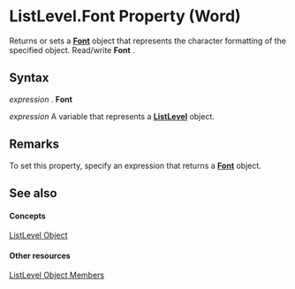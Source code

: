 
# ListLevel.Font Property (Word)

Returns or sets a  **[Font](bc97f4df-fc81-d6c8-e99a-d50dc793b7ae.md)** object that represents the character formatting of the specified object. Read/write **Font** .


## Syntax

 _expression_ . **Font**

 _expression_ A variable that represents a **[ListLevel](0cd152cb-6c25-50cb-7c1d-8b6d9734505b.md)** object.


## Remarks

To set this property, specify an expression that returns a  **[Font](bc97f4df-fc81-d6c8-e99a-d50dc793b7ae.md)** object.


## See also


#### Concepts


[ListLevel Object](0cd152cb-6c25-50cb-7c1d-8b6d9734505b.md)
#### Other resources


[ListLevel Object Members](befd48fb-74b1-e505-a027-af8534e02f19.md)
